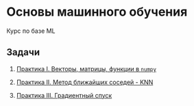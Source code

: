 # Основы машинного обучения

Курс по базе ML

## Задачи

1. [Практика I. Векторы, матрицы, функции в `numpy`](hw_1/)

2. [Практика II. Метод ближайших соседей - KNN](hw_2/)

3. [Практика III. Градиентный спуск](hw_3/)
